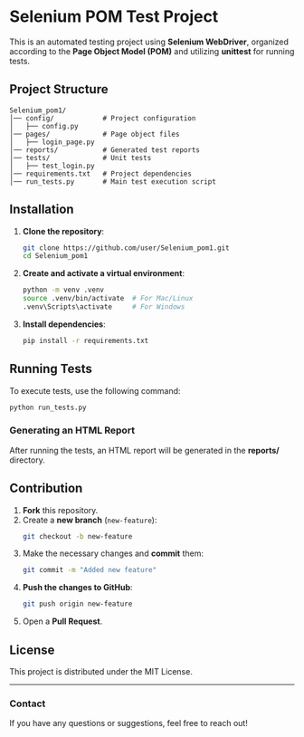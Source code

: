 
# Selenium POM Test Project

This is an automated testing project using **Selenium WebDriver**, organized according to the **Page Object Model (POM)** and utilizing **unittest** for running tests.

## Project Structure

```
Selenium_pom1/
│── config/            # Project configuration
│   ├── config.py
│── pages/             # Page object files
│   ├── login_page.py
│── reports/           # Generated test reports
│── tests/             # Unit tests
│   ├── test_login.py
│── requirements.txt   # Project dependencies
│── run_tests.py       # Main test execution script
```

## Installation

1. **Clone the repository**:
   ```sh
   git clone https://github.com/user/Selenium_pom1.git
   cd Selenium_pom1
   ```

2. **Create and activate a virtual environment**:
   ```sh
   python -m venv .venv
   source .venv/bin/activate  # For Mac/Linux
   .venv\Scripts\activate     # For Windows
   ```

3. **Install dependencies**:
   ```sh
   pip install -r requirements.txt
   ```

## Running Tests

To execute tests, use the following command:
```sh
python run_tests.py
```

### Generating an HTML Report

After running the tests, an HTML report will be generated in the **reports/** directory.

## Contribution

1. **Fork** this repository.
2. Create a **new branch** (`new-feature`):
   ```sh
   git checkout -b new-feature
   ```
3. Make the necessary changes and **commit** them:
   ```sh
   git commit -m "Added new feature"
   ```
4. **Push the changes to GitHub**:
   ```sh
   git push origin new-feature
   ```
5. Open a **Pull Request**.

## License

This project is distributed under the MIT License.

---
### Contact
If you have any questions or suggestions, feel free to reach out!

